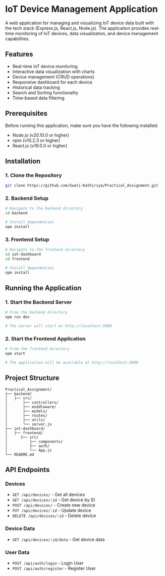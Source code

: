 # IoT Device Management Application

A web application for managing and visualizing IoT device data built with the tech stack (Express.js, React.js, Node.js). The application provides real-time monitoring of IoT devices, data visualization, and device management capabilities.

## Features

- Real-time IoT device monitoring
- Interactive data visualization with charts
- Device management (CRUD operations)
- Responsive dashboard for each device
- Historical data tracking
- Search and Sorting functionality
- Time-based data filtering

## Prerequisites

Before running this application, make sure you have the following installed:

- Node.js (v20.10.0 or higher)
- npm (v10.2.3 or higher)
- React.js (v19.0.0 or higher)

## Installation

### 1. Clone the Repository

```bash
git clone https://github.com/Swati-Kathiriya/Practical_Assignment.git
```

### 2. Backend Setup

```bash
# Navigate to the backend directory
cd backend

# Install dependencies
npm install

```

### 3. Frontend Setup

```bash
# Navigate to the frontend directory
cd iot-dashboard
cd frontend

# Install dependencies
npm install
```

## Running the Application

### 1. Start the Backend Server

```bash
# From the backend directory
npm run dev

# The server will start on http://localhost:5000
```

### 2. Start the Frontend Application

```bash
# From the frontend directory
npm start

# The application will be available at http://localhost:3000
```

## Project Structure

```
Practical_Assignment/
├── backend/
│   ├── src/
│       ├── controllers/
│       ├── middleware/
│       ├── models/
│       ├── routes/
│       ├── utils/
│       └── server.js
├── iot-dashboard/
│   ├── frontend/
│      ├── src/
│          ├── components/
│          ├── auth/
│          └── App.js
└── README.md
```

## API Endpoints

### Devices

- `GET /api/devices/` - Get all devices
- `GET /api/devices/:id` - Get device by ID
- `POST /api/devices/` - Create new device
- `PUT /api/devices/:id` - Update device
- `DELETE /api/devices/:id` - Delete device

### Device Data

- `GET /api/devices/:id/data` - Get device data

### User Data

- `POST /api/auth/login` - Login User
- `POST /api/auth/register` - Register User
